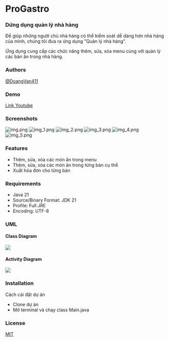 # ProGastro
### Dứng dụng quản lý nhà hàng

Để giúp những người chủ nhà hàng có thể kiểm soát dễ dàng hơn nhà hàng của mình, chúng tôi đưa ra ứng dụng "Quản lý nhà hàng".

Ứng dụng cung cấp các chức năng thêm, sửa, xóa menu cùng với quản lý các bàn ăn trong nhà hàng.

### Authors
[@DoangVan411](https://github.com/DoangVan411)

### Demo
[Link Youtube](https://www.youtube.com/watch?v=83FgQZtZ-fI)

### Screenshots
![img.png](ScreenShots//img.png)
![img_1.png](ScreenShots//img_1.png)
![img_2.png](ScreenShots//img_2.png)
![img_3.png](ScreenShots//img_3.png)
![img_4.png](ScreenShots//img_4.png)
![img_5.png](ScreenShots//img_5.png)

### Features
- Thêm, sửa, xóa các món ăn trong menu
- Thêm, sửa, xóa các món ăn trong từng bàn cụ thể
- Xuất hóa đơn cho từng bàn

### Requirements
- Java 21
- Source/Binary Format: JDK 21 
- Profile: Full JRE
- Encoding: UTF-8

### UML
#### Class Diagram
![](ScreenShots//classdiagram.png)

#### Activity Diagram
![](ScreenShots//ActivityDiagram.png)


### Installation
Cách cài đặt dự án

- Clone dự án
- Mở terminal và chạy class Main.java

### License
[MIT](https://choosealicense.com/licenses/mit/)
